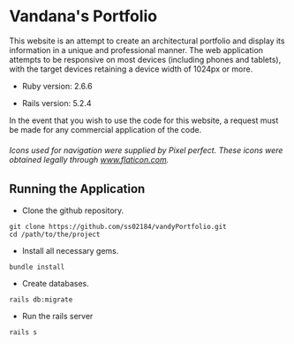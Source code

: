 # Vandana's Portfolio

This website is an attempt to create an architectural portfolio and display its information in a unique and professional manner.
The web application attempts to be responsive on most devices (including phones and tablets), with the target devices retaining a device width of 1024px or more. 

* Ruby version:
2.6.6

* Rails version:
5.2.4

In the event that you wish to use the code for this website, a request must be made for any commercial application of the code.

###### _Icons used for navigation were supplied by Pixel perfect. These icons were obtained legally through www.flaticon.com._

## Running the Application

* Clone the github repository.
~~~~
git clone https://github.com/ss02184/vandyPortfolio.git
cd /path/to/the/project
~~~~
* Install all necessary gems. 
~~~~
bundle install
~~~~
* Create databases.
~~~~
rails db:migrate
~~~~
* Run the rails server
~~~~
rails s
~~~~
